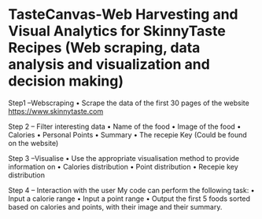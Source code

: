 # TasteCanvas-Web Harvesting and Visual Analytics for SkinnyTaste Recipes (Web scraping, data analysis and visualization and decision making)

Step1 –Webscraping
• Scrape the data of the first 30 pages of the website https://www.skinnytaste.com

Step 2 – Filter interesting data
• Name of the food
• Image of the food
• Calories
• Personal Points
• Summary
• The recepie Key (Could be found on the website)

Step 3 –Visualise
• Use the appropriate visualisation method to provide information on
• Calories distribution
• Point distribution
• Recepie key distribution

Step 4 – Interaction with the user
My code can perform the following task:
• Input a calorie range
• Input a point range
• Output the first 5 foods sorted based on calories and
points, with their image and their summary.
